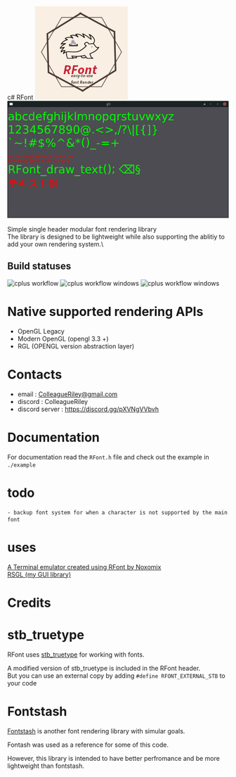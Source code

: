 c# RFont
![logo](logo.png)
![image](Screenshot.png)

Simple single header modular font rendering library\
The library is designed to be lightweight while also supporting the ablitiy to add your own rendering system.\

## Build statuses
![cplus workflow](https://github.com/ColleagueRiley/RFont/actions/workflows/linux.yml/badge.svg)
![cplus workflow windows](https://github.com/ColleagueRiley/RFont/actions/workflows/windows.yml/badge.svg)
![cplus workflow windows](https://github.com/ColleagueRiley/RFont/actions/workflows/macos.yml/badge.svg)

# Native supported rendering APIs

- OpenGL Legacy 
- Modern OpenGL (opengl 3.3 +)
- RGL (OPENGL version abstraction layer)

# Contacts
- email : ColleagueRiley@gmail.com 
- discord : ColleagueRiley
- discord server : https://discord.gg/pXVNgVVbvh

# Documentation 
For documentation read the `RFont.h` file and check out the example in `./example`

# todo
    - backup font system for when a character is not supported by the main font

# uses 

[A Terminal emulator created using RFont by Noxomix](https://github.com/noxomix/vterm_test)\
[RSGL (my GUI library)](https://github.com/ColleagueRiley/RSGL)

# Credits

# stb_truetype
RFont uses [stb_truetype](https://github.com/nothings/stb) for working with fonts.

A modified version of stb_truetype is included in the RFont header.\
But you can use an external copy by adding `#define RFONT_EXTERNAL_STB` to your code

# Fontstash
[Fontstash](https://github.com/memononen/fontstash) is another font rendering library with simular goals.

Fontash was used as a reference for some of this code. 

However, this library is intended to have better perfromance and be more lightweight than fontstash.